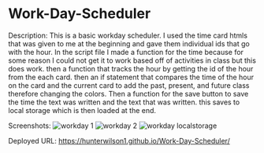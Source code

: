 # Work-Day-Scheduler
Description:
This is a basic workday scheduler. I used the time card htmls that was given to me at the beginning and gave them individual ids that go with the hour. In the script file I made a function for the time because for some reason I could not get it to work based off of activities in class but this does work. then a function that tracks the hour by getting the id of the hour from the each card. then an if statement that compares the time of the hour on the card and the current card to add the past, present, and future class therefore changing the colors. Then a function for the save button to save the time the text was written and the text that was written. this saves to local storage which is then loaded at the end.

Screenshots:
![workday 1](https://user-images.githubusercontent.com/118019749/216094416-29d9ecda-1399-4b92-9c20-5b165e258d26.png)
![workday 2](https://user-images.githubusercontent.com/118019749/216094425-b9be2441-dab0-4af1-8e2e-b01237454ba6.png)
![workday localstorage](https://user-images.githubusercontent.com/118019749/216094439-ced37de8-4b04-4d5f-88bc-2fdc46377a38.png)


Deployed URL:
https://hunterwilson1.github.io/Work-Day-Scheduler/
